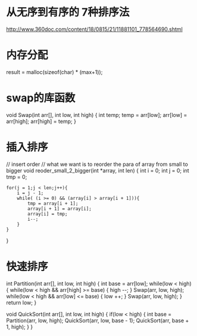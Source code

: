 # 从无序到有序的 7种排序法
http://www.360doc.com/content/18/0815/21/11881101_778564690.shtml

# 内存分配
result = malloc(sizeof(char) * (max+1));

# swap的库函数
void Swap(int arr[], int low, int high)
{
    int temp;
    temp = arr[low];
    arr[low] = arr[high];
    arr[high] = temp;
}

# 插入排序
// insert order
// what we want is to reorder the para of array from small to bigger
void reoder_small_2_bigger(int *array, int len)
{
    int i = 0;
    int j = 0;
    int tmp = 0;

    for(j = 1;j < len;j++){
        i = j - 1;
        while( (i >= 0) && (array[i] > array[i + 1])){
            tmp = array[i + 1];
            array[i + 1] = array[i];
            array[i] = tmp;
            i--;
        }
    }
}

# 快速排序
int Partition(int arr[], int low, int high)
{
    int base = arr[low];
    while(low < high)
    {
        while(low < high && arr[high] >= base)
        {
            high --;
        }
        Swap(arr, low, high);
        while(low < high && arr[low] <= base)
        {
            low ++;
        }
        Swap(arr, low, high);
    }
    return low;
}
 
void QuickSort(int arr[], int low, int high)
{
    if(low < high)
    {
        int base = Partition(arr, low, high);
        QuickSort(arr, low, base - 1);
        QuickSort(arr, base + 1, high);
    }
}
